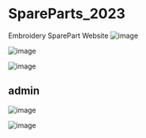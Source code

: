 # SpareParts_2023
Embroidery SparePart Website
![image](https://github.com/yash131120/SpareParts_2023/assets/139432375/687de5c7-8052-4112-bdfd-fedb78da9ef8)

![image](https://github.com/yash131120/SpareParts_2023/assets/139432375/1b58c6d1-6e7b-443b-b2f3-b11ad438f17c)

![image](https://github.com/yash131120/SpareParts_2023/assets/139432375/9f2d7ac7-79ce-4a4e-9728-40c5a62b4785)

<h2>admin</h2>

![image](https://github.com/yash131120/SpareParts_2023/assets/139432375/a8e9c5a3-5288-4fca-b2d8-c407859ad8a0)

![image](https://github.com/yash131120/SpareParts_2023/assets/139432375/ec6753be-8ff1-43ce-bb64-13023925030b)
